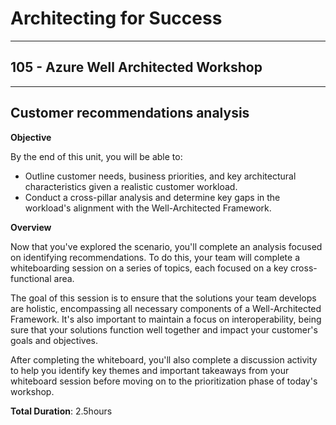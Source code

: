 # Architecting for Success

---

## 105 - Azure Well Architected Workshop

---

## Customer recommendations analysis

**Objective**

By the end of this unit, you will be able to: 
* Outline customer needs, business priorities, and key architectural characteristics given a realistic customer workload.
* Conduct a cross-pillar analysis and determine key gaps in the workload's alignment with the Well-Architected Framework.

**Overview**

Now that you've explored the scenario, you'll complete an analysis focused on identifying recommendations. To do this, your team will complete a whiteboarding session on a series of topics, each focused on a key cross-functional area.  

The goal of this session is to ensure that the solutions your team develops are holistic, encompassing all necessary components of a Well-Architected Framework. It's also important to maintain a focus on interoperability, being sure that your solutions function well together and impact your customer's goals and objectives.

After completing the whiteboard, you'll also complete a discussion activity to help you identify key themes and important takeaways from your whiteboard session before moving on to the prioritization phase of today's workshop.

**Total Duration**: 2.5hours
